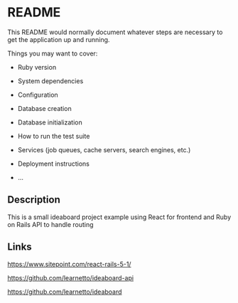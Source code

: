 # README

This README would normally document whatever steps are necessary to get the
application up and running.

Things you may want to cover:

* Ruby version

* System dependencies

* Configuration

* Database creation

* Database initialization

* How to run the test suite

* Services (job queues, cache servers, search engines, etc.)

* Deployment instructions

* ...

## Description

This is a small ideaboard project example using React for frontend and Ruby on Rails API to handle routing 

## Links

https://www.sitepoint.com/react-rails-5-1/

https://github.com/learnetto/ideaboard-api

https://github.com/learnetto/ideaboard

